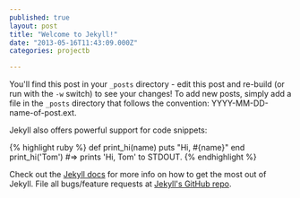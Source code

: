 ```yaml
---
published: true
layout: post
title: "Welcome to Jekyll!"
date: "2013-05-16T11:43:09.000Z"
categories: projectb

---
```


You'll find this post in your `_posts` directory - edit this post and re-build (or run with the `-w` switch) to see your changes!
To add new posts, simply add a file in the `_posts` directory that follows the convention: YYYY-MM-DD-name-of-post.ext.

Jekyll also offers powerful support for code snippets:

{% highlight ruby %}
def print_hi(name)
  puts "Hi, #{name}"
end
print_hi('Tom')
#=> prints 'Hi, Tom' to STDOUT.
{% endhighlight %}

Check out the [Jekyll docs][jekyll] for more info on how to get the most out of Jekyll. File all bugs/feature requests at [Jekyll's GitHub repo][jekyll-gh].

[jekyll-gh]: https://github.com/mojombo/jekyll
[jekyll]:    http://jekyllrb.com
